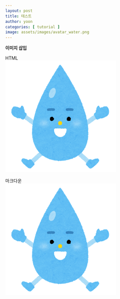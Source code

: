 ```yaml
---
layout: post
title: 테스트
author: yoon
categories: [ tutorial ]
image: assets/images/avatar_water.png
---
```


**이미지 삽입**  
  
HTML <br>
<img src="/assets/images/avatar_water.png">
<br>  
  
마크다운  
![물방울 이미지](/assets/images/avatar_water.png)
